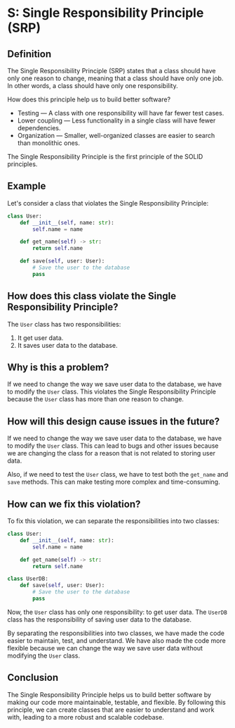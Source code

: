 # S: Single Responsibility Principle (SRP)

## Definition

The Single Responsibility Principle (SRP) states that a class should have only one reason to change, meaning that a class should have only one job. In other words, a class should have only one responsibility.

How does this principle help us to build better software?

- Testing — A class with one responsibility will have far fewer test cases.
- Lower coupling — Less functionality in a single class will have fewer dependencies.
- Organization — Smaller, well-organized classes are easier to search than monolithic ones.

The Single Responsibility Principle is the first principle of the SOLID principles.

## Example

Let's consider a class that violates the Single Responsibility Principle:

```python
class User:
    def __init__(self, name: str):
        self.name = name

    def get_name(self) -> str:
        return self.name

    def save(self, user: User):
        # Save the user to the database
        pass
```

## How does this class violate the Single Responsibility Principle?

The `User` class has two responsibilities:

1. It get user data.
2. It saves user data to the database.

## Why is this a problem?

If we need to change the way we save user data to the database, we have to modify the `User` class. This violates the Single Responsibility Principle because the `User` class has more than one reason to change.

## How will this design cause issues in the future?

If we need to change the way we save user data to the database, we have to modify the `User` class. This can lead to bugs and other issues because we are changing the class for a reason that is not related to storing user data.

Also, if we need to test the `User` class, we have to test both the `get_name` and `save` methods. This can make testing more complex and time-consuming.

## How can we fix this violation?

To fix this violation, we can separate the responsibilities into two classes:

```python
class User:
    def __init__(self, name: str):
        self.name = name

    def get_name(self) -> str:
        return self.name

class UserDB:
    def save(self, user: User):
        # Save the user to the database
        pass
```

Now, the `User` class has only one responsibility: to get user data. The `UserDB` class has the responsibility of saving user data to the database.

By separating the responsibilities into two classes, we have made the code easier to maintain, test, and understand. We have also made the code more flexible because we can change the way we save user data without modifying the `User` class.

## Conclusion

The Single Responsibility Principle helps us to build better software by making our code more maintainable, testable, and flexible. By following this principle, we can create classes that are easier to understand and work with, leading to a more robust and scalable codebase.
